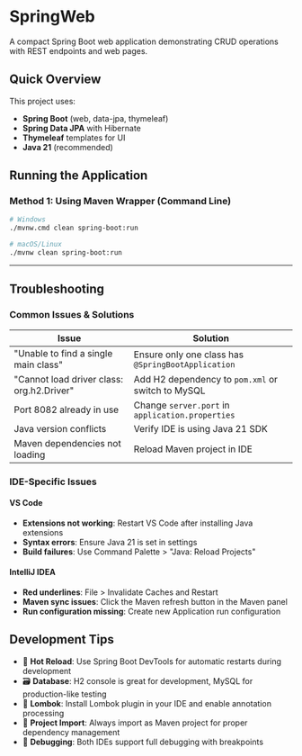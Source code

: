 # SpringWeb

A compact Spring Boot web application demonstrating CRUD operations with REST endpoints and web pages.

##  Quick Overview

This project uses:
- **Spring Boot** (web, data-jpa, thymeleaf)
- **Spring Data JPA** with Hibernate
- **Thymeleaf** templates for UI
- **Java 21** (recommended)


##  Running the Application

### Method 1: Using Maven Wrapper (Command Line)
```bash
# Windows
./mvnw.cmd clean spring-boot:run

# macOS/Linux
./mvnw clean spring-boot:run
```


---

##  Troubleshooting

### Common Issues & Solutions

| Issue | Solution |
|-------|----------|
| "Unable to find a single main class" | Ensure only one class has `@SpringBootApplication` |
| "Cannot load driver class: org.h2.Driver" | Add H2 dependency to `pom.xml` or switch to MySQL |
| Port 8082 already in use | Change `server.port` in `application.properties` |
| Java version conflicts | Verify IDE is using Java 21 SDK |
| Maven dependencies not loading | Reload Maven project in IDE |

### IDE-Specific Issues

#### VS Code
- **Extensions not working**: Restart VS Code after installing Java extensions
- **Syntax errors**: Ensure Java 21 is set in settings
- **Build failures**: Use Command Palette > "Java: Reload Projects"

#### IntelliJ IDEA
- **Red underlines**: File > Invalidate Caches and Restart
- **Maven sync issues**: Click the Maven refresh button in the Maven panel
- **Run configuration missing**: Create new Application run configuration



##  Development Tips

- 🔄 **Hot Reload**: Use Spring Boot DevTools for automatic restarts during development
- 🗃️ **Database**: H2 console is great for development, MySQL for production-like testing  
- 🔧 **Lombok**: Install Lombok plugin in your IDE and enable annotation processing
- 📁 **Project Import**: Always import as Maven project for proper dependency management
- 🐛 **Debugging**: Both IDEs support full debugging with breakpoints